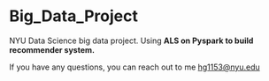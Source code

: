 # Big_Data_Project
NYU Data Science big data project. Using <strong>ALS on Pyspark to build recommender system. </strong>

If you have any questions, you can reach out to me hg1153@nyu.edu
